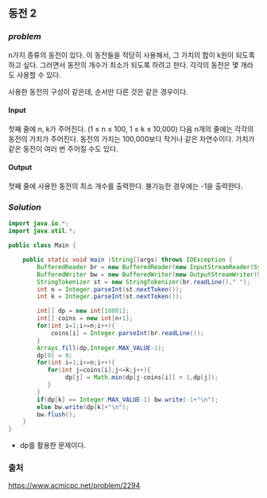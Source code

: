 ## **동전 2**


### ***problem***
n가지 종류의 동전이 있다. 이 동전들을 적당히 사용해서, 그 가치의 합이 k원이 되도록 하고 싶다. 그러면서 동전의 개수가 최소가 되도록 하려고 한다. 각각의 동전은 몇 개라도 사용할 수 있다.

사용한 동전의 구성이 같은데, 순서만 다른 것은 같은 경우이다.

#### **Input**
첫째 줄에 n, k가 주어진다. (1 ≤ n ≤ 100, 1 ≤ k ≤ 10,000) 다음 n개의 줄에는 각각의 동전의 가치가 주어진다. 동전의 가치는 100,000보다 작거나 같은 자연수이다. 가치가 같은 동전이 여러 번 주어질 수도 있다.

#### **Output**
첫째 줄에 사용한 동전의 최소 개수를 출력한다. 불가능한 경우에는 -1을 출력한다.

### ***Solution***
``` java
import java.io.*;
import java.util.*;

public class Main {

    public static void main (String[]args) throws IOException {
        BufferedReader br = new BufferedReader(new InputStreamReader(System.in));
        BufferedWriter bw = new BufferedWriter(new OutputStreamWriter(System.out));
        StringTokenizer st = new StringTokenizer(br.readLine()," ");
        int n = Integer.parseInt(st.nextToken());
        int k = Integer.parseInt(st.nextToken());

        int[] dp = new int[10001];
        int[] coins = new int[n+1];
        for(int i=1;i<=n;i++){
            coins[i] = Integer.parseInt(br.readLine());
        }
        Arrays.fill(dp,Integer.MAX_VALUE-1);
        dp[0] = 0;
        for(int i=1;i<=n;i++){
           for(int j=coins[i];j<=k;j++){
                dp[j] = Math.min(dp[j-coins[i]] + 1,dp[j]);
           }
        }
        if(dp[k] == Integer.MAX_VALUE-1) bw.write(-1+"\n");
        else bw.write(dp[k]+"\n");
        bw.flush();
    }
}
```
- dp를 활용한 문제이다.

### 출처
https://www.acmicpc.net/problem/2294